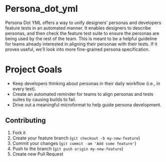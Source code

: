 # Persona_dot_yml

Persona Dot YML offers a way to unify designers' personas and developers feature tests in an automated manner. It enables designers to describe personas, and then check the feature test suite to ensure the personas are being used by the rest of the team. This is meant to be a helpful guideline for teams already interested in aligning their personae with their tests. If it proves useful, we'll look into more fine-grained persona specification.

# Project Goals

- Keep developers thinking about personas in their daily workflow (i.e., in every test).
- Create an automated reminder for teams to align personas and tests suites by causing builds to fail.
- Drive out a meaningful microformat to help guide persona development.

## Contributing

1. Fork it
2. Create your feature branch (`git checkout -b my-new-feature`)
3. Commit your changes (`git commit -am 'Add some feature'`)
4. Push to the branch (`git push origin my-new-feature`)
5. Create new Pull Request
